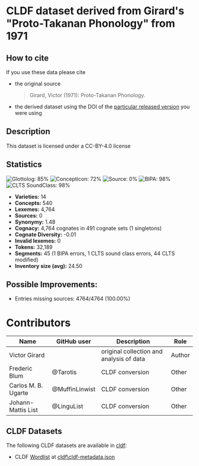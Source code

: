 # CLDF dataset derived from Girard's "Proto-Takanan Phonology" from 1971

## How to cite

If you use these data please cite
- the original source
  > Girard, Victor (1971): Proto-Takanan Phonology.
- the derived dataset using the DOI of the [particular released version](../../releases/) you were using

## Description


This dataset is licensed under a CC-BY-4.0 license

## Statistics


![Glottolog: 85%](https://img.shields.io/badge/Glottolog-85%25-yellowgreen.svg "Glottolog: 85%")
![Concepticon: 72%](https://img.shields.io/badge/Concepticon-72%25-yellow.svg "Concepticon: 72%")
![Source: 0%](https://img.shields.io/badge/Source-0%25-red.svg "Source: 0%")
![BIPA: 98%](https://img.shields.io/badge/BIPA-98%25-green.svg "BIPA: 98%")
![CLTS SoundClass: 98%](https://img.shields.io/badge/CLTS%20SoundClass-98%25-green.svg "CLTS SoundClass: 98%")

- **Varieties:** 14
- **Concepts:** 540
- **Lexemes:** 4,764
- **Sources:** 0
- **Synonymy:** 1.48
- **Cognacy:** 4,764 cognates in 491 cognate sets (1 singletons)
- **Cognate Diversity:** -0.01
- **Invalid lexemes:** 0
- **Tokens:** 32,189
- **Segments:** 45 (1 BIPA errors, 1 CLTS sound class errors, 44 CLTS modified)
- **Inventory size (avg):** 24.50

## Possible Improvements:



- Entries missing sources: 4764/4764 (100.00%)

# Contributors

Name | GitHub user | Description | Role |
--- | --- | --- | --- |
Victor Girard | | original collection and analysis of data | Author
Frederic Blum | @Tarotis | CLDF conversion | Other
Carlos M. B. Ugarte | @MuffinLinwist | CLDF conversion | Other
Johann-Mattis List | @LinguList| CLDF conversion | Other




## CLDF Datasets

The following CLDF datasets are available in [cldf](cldf):

- CLDF [Wordlist](https://github.com/cldf/cldf/tree/master/modules/Wordlist) at [cldf\cldf-metadata.json](cldf\cldf-metadata.json)